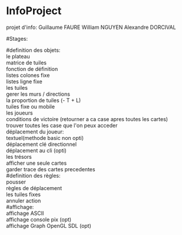 # InfoProject
projet d'info:
Guillaume FAURE
William NGUYEN
Alexandre DORCIVAL

#Stages: 

#definition des objets:<br>
  le plateau<br>
    matrice de tuiles<br>
    fonction de définition<br>
    listes colones fixe <br>
    listes ligne fixe<br>
  les tuiles<br>
    gerer les murs / directions<br>
    la proportion de tuiles (- T + L)<br>
    tuiles fixe ou mobile<br>
  les joueurs<br>
    conditions de victoire (retourner a ca case apres toutes les cartes)<br>
    trouver toutes les case que l'on peux acceder<br>
    déplacement du joueur:<br>
        textuel(methode basic non opti)<br>
        déplacement clé directionnel<br>
        déplacement au cli (opti)<br>
  les trésors<br>
    afficher une seule cartes<br>
    garder trace des cartes precedentes<br>
#definition des règles:<br>
  pousser<br>
  règles de déplacement<br>
      les tuiles fixes<br>
      annuler action<br>
 #affichage:<br>
    affichage ASCII<br>
    affichage console pix (opt)<br>
    affichage Graph OpenGL SDL (opt)<br>
    
